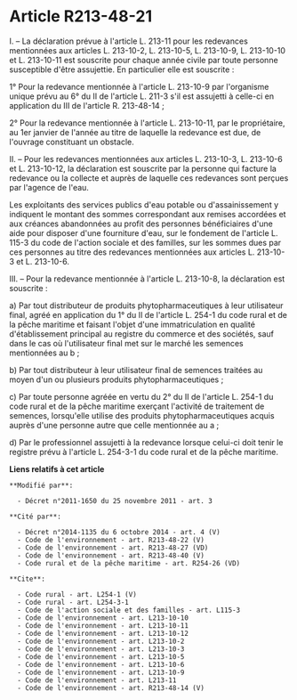# Article R213-48-21

I. – La déclaration prévue à l'article L. 213-11 pour les redevances mentionnées aux articles L. 213-10-2, L. 213-10-5, L.
213-10-9, L. 213-10-10 et L. 213-10-11 est souscrite pour chaque année civile par toute personne susceptible d'être
assujettie. En particulier elle est souscrite :

1° Pour la redevance mentionnée à l'article L. 213-10-9 par l'organisme unique prévu au 6° du II de l'article L. 211-3 s'il
est assujetti à celle-ci en application du III de l'article R. 213-48-14 ;

2° Pour la redevance mentionnée à l'article L. 213-10-11, par le propriétaire, au 1er janvier de l'année au titre de laquelle
la redevance est due, de l'ouvrage constituant un obstacle.

II. – Pour les redevances mentionnées aux articles L. 213-10-3, L. 213-10-6 et L. 213-10-12, la déclaration est souscrite par
la personne qui facture la redevance ou la collecte et auprès de laquelle ces redevances sont perçues par l'agence de l'eau.

Les exploitants des services publics d'eau potable ou d'assainissement y indiquent le montant des sommes correspondant aux
remises accordées et aux créances abandonnées au profit des personnes bénéficiaires d'une aide pour disposer d'une fourniture
d'eau, sur le fondement de l'article L. 115-3 du code de l'action sociale et des familles, sur les sommes dues par ces
personnes au titre des redevances mentionnées aux articles L. 213-10-3 et L. 213-10-6.

III. – Pour la redevance mentionnée à l'article L. 213-10-8, la déclaration est souscrite :

a) Par tout distributeur de produits phytopharmaceutiques à leur utilisateur final, agréé en application du 1° du II de
l'article L. 254-1 du code rural et de la pêche maritime et faisant l'objet d'une immatriculation en qualité d'établissement
principal au registre du commerce et des sociétés, sauf dans le cas où l'utilisateur final met sur le marché les semences
mentionnées au b ;

b) Par tout distributeur à leur utilisateur final de semences traitées au moyen d'un ou plusieurs produits
phytopharmaceutiques ;

c) Par toute personne agréée en vertu du 2° du II de l'article L. 254-1 du code rural et de la pêche maritime exerçant
l'activité de traitement de semences, lorsqu'elle utilise des produits phytopharmaceutiques acquis auprès d'une personne
autre que celle mentionnée au a ;

d) Par le professionnel assujetti à la redevance lorsque celui-ci doit tenir le registre prévu à l'article L. 254-3-1 du code
rural et de la pêche maritime.

**Liens relatifs à cet article**

	**Modifié par**:

	  - Décret n°2011-1650 du 25 novembre 2011 - art. 3

	**Cité par**:

	  - Décret n°2014-1135 du 6 octobre 2014 - art. 4 (V)
	  - Code de l'environnement - art. R213-48-22 (V)
	  - Code de l'environnement - art. R213-48-27 (VD)
	  - Code de l'environnement - art. R213-48-40 (V)
	  - Code rural et de la pêche maritime - art. R254-26 (VD)

	**Cite**:

	  - Code rural - art. L254-1 (V)
	  - Code rural - art. L254-3-1
	  - Code de l'action sociale et des familles - art. L115-3
	  - Code de l'environnement - art. L213-10-10
	  - Code de l'environnement - art. L213-10-11
	  - Code de l'environnement - art. L213-10-12
	  - Code de l'environnement - art. L213-10-2
	  - Code de l'environnement - art. L213-10-3
	  - Code de l'environnement - art. L213-10-5
	  - Code de l'environnement - art. L213-10-6
	  - Code de l'environnement - art. L213-10-9
	  - Code de l'environnement - art. L213-11
	  - Code de l'environnement - art. R213-48-14 (V)
